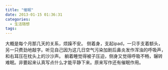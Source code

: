 ```yaml
---
title: "催眠"
date: 2013-01-15 01:36:31
categories:
  - 生活随想
tags:
---
```


大概是每个月那几天的关系，烦躁不安。 侧着身，支起ipad，一只手支着额头，另一只费劲地敲字。听见自己因为这几日空气污染加剧后鼻炎发作浑浊的呼吸声，和右耳压在枕头上的沙沙声。 躺着睡觉得被子压迫，侧身又觉得呼吸不畅，辗转难眠。非要起来认真写点什么才能平静下来。原来写作还有催眠作用。